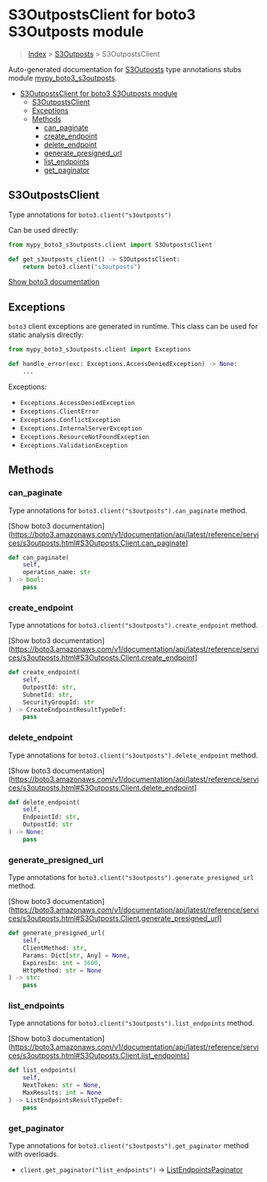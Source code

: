 # S3OutpostsClient for boto3 S3Outposts module

> [Index](../README.md) > [S3Outposts](./README.md) > S3OutpostsClient

Auto-generated documentation for [S3Outposts](https://boto3.amazonaws.com/v1/documentation/api/latest/reference/services/s3outposts.html#S3Outposts)
type annotations stubs module [mypy_boto3_s3outposts](https://pypi.org/project/mypy-boto3-s3outposts/).

- [S3OutpostsClient for boto3 S3Outposts module](#s3outpostsclient-for-boto3-s3outposts-module)
  - [S3OutpostsClient](#s3outpostsclient)
  - [Exceptions](#exceptions)
  - [Methods](#methods)
    - [can_paginate](#can_paginate)
    - [create_endpoint](#create_endpoint)
    - [delete_endpoint](#delete_endpoint)
    - [generate_presigned_url](#generate_presigned_url)
    - [list_endpoints](#list_endpoints)
    - [get_paginator](#get_paginator)

## S3OutpostsClient

Type annotations for `boto3.client("s3outposts")`

Can be used directly:

```python
from mypy_boto3_s3outposts.client import S3OutpostsClient

def get_s3outposts_client() -> S3OutpostsClient:
    return boto3.client("s3outposts")
```

[Show boto3 documentation](https://boto3.amazonaws.com/v1/documentation/api/latest/reference/services/s3outposts.html#S3Outposts.Client)

## Exceptions


`boto3` client exceptions are generated in runtime. This class can be used for static analysis directly:

```python
from mypy_boto3_s3outposts.client import Exceptions

def handle_error(exc: Exceptions.AccessDeniedException) -> None:
    ...
```


Exceptions:

- `Exceptions.AccessDeniedException`
- `Exceptions.ClientError`
- `Exceptions.ConflictException`
- `Exceptions.InternalServerException`
- `Exceptions.ResourceNotFoundException`
- `Exceptions.ValidationException`


## Methods


### can_paginate

Type annotations for `boto3.client("s3outposts").can_paginate` method.

[Show boto3 documentation](https://boto3.amazonaws.com/v1/documentation/api/latest/reference/services/s3outposts.html#S3Outposts.Client.can_paginate]

```python
def can_paginate(
    self,
    operation_name: str
) -> bool:
    pass
```

### create_endpoint

Type annotations for `boto3.client("s3outposts").create_endpoint` method.

[Show boto3 documentation](https://boto3.amazonaws.com/v1/documentation/api/latest/reference/services/s3outposts.html#S3Outposts.Client.create_endpoint]

```python
def create_endpoint(
    self,
    OutpostId: str,
    SubnetId: str,
    SecurityGroupId: str
) -> CreateEndpointResultTypeDef:
    pass
```

### delete_endpoint

Type annotations for `boto3.client("s3outposts").delete_endpoint` method.

[Show boto3 documentation](https://boto3.amazonaws.com/v1/documentation/api/latest/reference/services/s3outposts.html#S3Outposts.Client.delete_endpoint]

```python
def delete_endpoint(
    self,
    EndpointId: str,
    OutpostId: str
) -> None:
    pass
```

### generate_presigned_url

Type annotations for `boto3.client("s3outposts").generate_presigned_url` method.

[Show boto3 documentation](https://boto3.amazonaws.com/v1/documentation/api/latest/reference/services/s3outposts.html#S3Outposts.Client.generate_presigned_url]

```python
def generate_presigned_url(
    self,
    ClientMethod: str,
    Params: Dict[str, Any] = None,
    ExpiresIn: int = 3600,
    HttpMethod: str = None
) -> str:
    pass
```

### list_endpoints

Type annotations for `boto3.client("s3outposts").list_endpoints` method.

[Show boto3 documentation](https://boto3.amazonaws.com/v1/documentation/api/latest/reference/services/s3outposts.html#S3Outposts.Client.list_endpoints]

```python
def list_endpoints(
    self,
    NextToken: str = None,
    MaxResults: int = None
) -> ListEndpointsResultTypeDef:
    pass
```



### get_paginator

Type annotations for `boto3.client("s3outposts").get_paginator` method with overloads.

- `client.get_paginator("list_endpoints")` -> [ListEndpointsPaginator](./paginators.md#listendpointspaginator)


